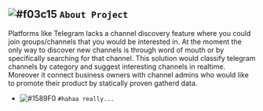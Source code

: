 ## ![#f03c15](https://placehold.it/15/f03c15/000000?text=+) `About Project`

Platforms like Telegram lacks a channel discovery feature where you could join groups/channels that you would be interested in. At the moment the only way to discover new channels is through word of mouth or by specifically searching for that channel. This solution would classify telegram channels by category and suggest interesting channels in realtime. Moreover it connect business owners with channel admins who would like to promote their product by statically proven gatherd data.

- ![#1589F0](https://placehold.it/15/1589F0/000000?text=+) `#hahaa really...`
